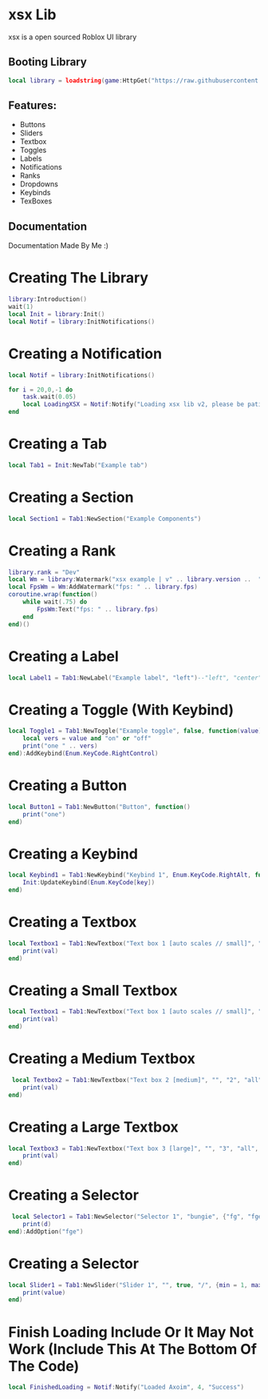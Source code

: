 # xsx Lib

xsx is a open sourced Roblox UI library

## Booting Library
```lua
local library = loadstring(game:HttpGet("https://raw.githubusercontent.com/Consistt/Ui/main/UnLeaked"))()
```

## Features:
- Buttons
- Sliders
- Textbox
- Toggles
- Labels
- Notifications
- Ranks
- Dropdowns
- Keybinds
- TexBoxes


## Documentation
Documentation Made By Me :)

# Creating The Library
```lua
library:Introduction()
wait(1)
local Init = library:Init()
local Notif = library:InitNotifications()
```

# Creating a Notification
```lua
local Notif = library:InitNotifications()

for i = 20,0,-1 do 
    task.wait(0.05)
    local LoadingXSX = Notif:Notify("Loading xsx lib v2, please be patient.", 3, "information") -- notification, alert, error, success, information
end 

```

# Creating a Tab
```lua
local Tab1 = Init:NewTab("Example tab")
```

# Creating a Section
```lua
local Section1 = Tab1:NewSection("Example Components")
```

# Creating a Rank
```lua
library.rank = "Dev"
local Wm = library:Watermark("xsx example | v" .. library.version ..  " | " .. library:GetUsername() .. " | rank: " .. library.rank)
local FpsWm = Wm:AddWatermark("fps: " .. library.fps)
coroutine.wrap(function()
    while wait(.75) do
        FpsWm:Text("fps: " .. library.fps)
    end
end)()
```

# Creating a Label
```lua
local Label1 = Tab1:NewLabel("Example label", "left")--"left", "center", "right"
```

# Creating a Toggle (With Keybind)
```lua
local Toggle1 = Tab1:NewToggle("Example toggle", false, function(value)
    local vers = value and "on" or "off"
    print("one " .. vers)
end):AddKeybind(Enum.KeyCode.RightControl)
```

# Creating a Button
```lua
local Button1 = Tab1:NewButton("Button", function()
    print("one")
end)
```

# Creating a Keybind
```lua
local Keybind1 = Tab1:NewKeybind("Keybind 1", Enum.KeyCode.RightAlt, function(key)
    Init:UpdateKeybind(Enum.KeyCode[key])
end)
```

# Creating a Textbox
```lua 
local Textbox1 = Tab1:NewTextbox("Text box 1 [auto scales // small]", "", "1", "all", "small", true, false, function(val)
    print(val)
end)
```

# Creating a Small Textbox
```lua
local Textbox1 = Tab1:NewTextbox("Text box 1 [auto scales // small]", "", "1", "all", "small", true, false, function(val)
    print(val)
end)
```

# Creating a Medium Textbox
```lua
 local Textbox2 = Tab1:NewTextbox("Text box 2 [medium]", "", "2", "all", "medium", true, false, function(val)
    print(val)
end)
```

# Creating a Large Textbox
```lua
local Textbox3 = Tab1:NewTextbox("Text box 3 [large]", "", "3", "all", "large", true, false, function(val)
    print(val)
end)
```

# Creating a Selector
```lua
 local Selector1 = Tab1:NewSelector("Selector 1", "bungie", {"fg", "fge", "fg", "fg"}, function(d)
    print(d)
end):AddOption("fge")
```

# Creating a Selector
```lua
local Slider1 = Tab1:NewSlider("Slider 1", "", true, "/", {min = 1, max = 100, default = 20}, function(value)
    print(value)
end)
```

# Finish Loading Include Or It May Not Work (Include This At The Bottom Of The Code)
```lua
local FinishedLoading = Notif:Notify("Loaded Axoim", 4, "Success")
```
